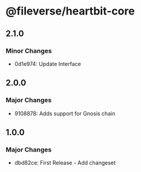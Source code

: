 # @fileverse/heartbit-core

## 2.1.0

### Minor Changes

- 0d1e974: Update Interface

## 2.0.0

### Major Changes

- 9108878: Adds support for Gnosis chain

## 1.0.0

### Major Changes

- dbd82ce: First Release - Add changeset
